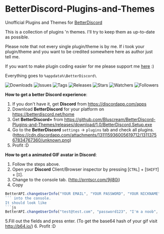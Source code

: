 # BetterDiscord-Plugins-and-Themes
Unofficial Plugins and Themes for [BetterDiscord](https://github.com/Jiiks/BetterDiscordApp)

This is a collection of plugins 'n themes. I'll try to keep them as up-to-date as possible.

Please note that not every single plugin/theme is by me. If i took your plugin/theme and you want to be credited somewhere here as author just tell me.


If you want to make plugin coding easier for me please support me [here](https://github.com/Jiiks/BetterDiscordApp/issues/88) :)

Everything goes to ``` %appdata%\BetterDiscord\ ```

![Downloads](https://img.shields.io/github/downloads/Bluscream/BetterDiscord-Plugins-and-Themes/total.svg)
![Issues](https://img.shields.io/github/issues/Bluscream/BetterDiscord-Plugins-and-Themes.svg)
![Tags](https://img.shields.io/github/tag/Bluscream/BetterDiscord-Plugins-and-Themes.svg)
![Releases](https://img.shields.io/github/release/Bluscream/BetterDiscord-Plugins-and-Themes.svg)
![Stars](https://img.shields.io/github/stars/Bluscream/BetterDiscord-Plugins-and-Themes.svg?style=social&label=Star)
![Watchers](https://img.shields.io/github/watchers/Bluscream/BetterDiscord-Plugins-and-Themes.svg?style=social&label=Watch)
![Followers](https://img.shields.io/github/followers/Bluscream.svg?style=social&label=Follow)

__How to get a better Discord experience__:
1. If you don't have it, get **Discord** from https://discordapp.com/apps
2. Download **BetterDiscord** for your platform on https://betterdiscord.net/home
3. Get **BetterDiscord+** from https://github.com/Bluscream/BetterDiscord-Plugins-and-Themes/releases/download/1.0/BetterDiscord.Setup.exe
4. Go to the **BetterDiscord** `settings` -> `plugins` tab and check all plugins. (https://cdn.discordapp.com/attachments/131115936005619712/131137567834767360/unknown.png)
5. Profit :D

__How to get a animated GIF avatar in Discord__:
1. Follow the steps above.
2. Open your **Discord** Client/Browser inspector by pressing [`CTRL`] + [`SHIFT`] + [`I`].
3. Change to the console tab. (http://prntscr.com/9jl80i)
4. Copy
```js
BetterAPI.changeUserInfo("YOUR EMAIL", "YOUR PASSWORD", "YOUR NICKNAME", "YOUR NEW AVATAR GIF HASHED IN BASE64");
``` into the console.
It should look like
```js
BetterAPI.changeUserInfo("test@test.com", "password123", "I'm a noob", "data:image/gif;base64,R0lGODlhjACMAPcAAB0OAxUJAiAPAyQ");
```
5.Fill out the fields and press enter. (To get the base64 hash of your gif visit http://b64.io/)
6. Profit :D